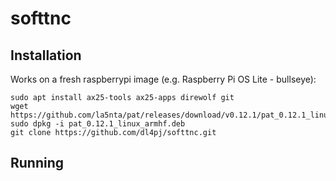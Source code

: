 # softtnc
## Installation

Works on a fresh raspberrypi image (e.g. Raspberry Pi OS Lite - bullseye):

```
sudo apt install ax25-tools ax25-apps direwolf git
wget https://github.com/la5nta/pat/releases/download/v0.12.1/pat_0.12.1_linux_armhf.deb
sudo dpkg -i pat_0.12.1_linux_armhf.deb
git clone https://github.com/dl4pj/softtnc.git
```

## Running
